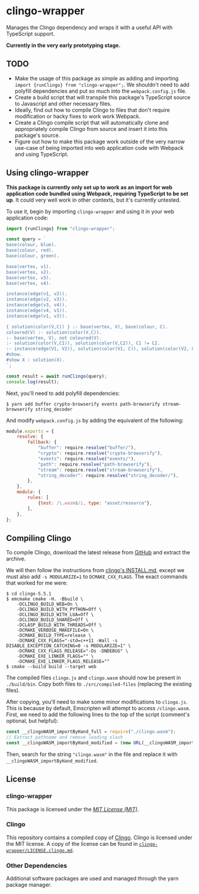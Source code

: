 # clingo-wrapper

Manages the Clingo dependency and wraps it with a useful API with TypeScript support.

**Currently in the very early prototyping stage.**

## TODO

- Make the usage of this package as simple as adding and importing `import {runClingo} from "clingo-wrapper";`. We shouldn't need to add polyfill dependencies and put so much into the `webpack.config.js` file.
- Create a build script that will transpile this package's TypeScript source to Javascript and other necessary files.
- Ideally, find out how to compile Clingo to files that don't require modification or hacky fixes to work work Webpack.
- Create a Clingo compile script that will automatically clone and appropriately compile Clingo from source and insert it into this package's source.
- Figure out how to make this package work outside of the very narrow use-case of being imported into web application code with Webpack and using TypeScript.

## Using clingo-wrapper

**This package is currently only set up to work as an import for web application code bundled using Webpack, requiring TypeScript to be set up**. It could very well work in other contexts, but it's currently untested.

To use it, begin by importing `clingo-wrapper` and using it in your web application code:

```TypeScript
import {runClingo} from "clingo-wrapper";

const query = `
base(colour, blue).
base(colour, red).
base(colour, green).

base(vertex, v1).
base(vertex, v2).
base(vertex, v3).
base(vertex, v4).

instance(edge(v1, v2)).
instance(edge(v2, v3)).
instance(edge(v3, v4)).
instance(edge(v4, v1)).
instance(edge(v1, v3)).

{ solution(color(V,C)) } :- base(vertex, V), base(colour, C).
coloured(V) :- solution(color(V,C)).
:- base(vertex, V), not coloured(V).
:- solution(color(V,C1)), solution(color(V,C2)), C1 != C2.
:- instance(edge(V1, V2)), solution(color(V1, C)), solution(color(V2, C)).
#show.
#show X : solution(X).
`;

const result = await runClingo(query);
console.log(result);
```

Next, you'll need to add polyfill dependencies:
```
$ yarn add buffer crypto-browserify events path-browserify stream-browserify string_decoder
```

And modify `webpack.config.js` by adding the equivalent of the following:

```Javascript
module.exports = {
    resolve: {
        fallback: {
            "buffer": require.resolve("buffer/"),
            "crypto": require.resolve("crypto-browserify"),
            "events": require.resolve("events/"),
            "path": require.resolve("path-browserify"),
            "stream": require.resolve("stream-browserify"),
            "string_decoder": require.resolve("string_decoder/"),
        },
    },
    module: {
        rules: [
            {test: /\.wasm$/i, type: "asset/resource"},
        ],
    },
};
```

## Compiling Clingo

To compile Clingo, download the latest release from [GitHub](https://github.com/potassco/clingo/releases) and extract the archive.

We will then follow the instructions from [clingo's INSTALL.md](https://github.com/potassco/clingo/blob/master/INSTALL.md#compilation-to-javascript), except we must also add `-s MODULARIZE=1` to `DCMAKE_CXX_FLAGS`. The exact commands that worked for me were:

```
$ cd clingo-5.5.1
$ emcmake cmake -H. -Bbuild \
    -DCLINGO_BUILD_WEB=On \
    -DCLINGO_BUILD_WITH_PYTHON=Off \
    -DCLINGO_BUILD_WITH_LUA=Off \
    -DCLINGO_BUILD_SHARED=Off \
    -DCLASP_BUILD_WITH_THREADS=Off \
    -DCMAKE_VERBOSE_MAKEFILE=On \
    -DCMAKE_BUILD_TYPE=release \
    -DCMAKE_CXX_FLAGS="-std=c++11 -Wall -s DISABLE_EXCEPTION_CATCHING=0 -s MODULARIZE=1" \
    -DCMAKE_CXX_FLAGS_RELEASE="-Os -DNDEBUG" \
    -DCMAKE_EXE_LINKER_FLAGS="" \
    -DCMAKE_EXE_LINKER_FLAGS_RELEASE=""
$ cmake --build build --target web
```

The compiled files `clingo.js` and `clingo.wasm` should now be present in `./build/bin`. Copy both files to `./src/compiled-files` (replacing the existing files).

After copying, you'll need to make some minor modifications to `clingo.js`. This is because by default, Emscripten will attempt to access `/clingo.wasm`. First, we need to add the following lines to the top of the script (comment's optional, but helpful):

```Javascript
const __clingoWASM_importByHand_full = require("./clingo.wasm");
// Extract pathname and remove leading slash
const __clingoWASM_importByHand_modified = (new URL(__clingoWASM_importByHand_full)).pathname.substring(1);
```

Then, search for the string `"clingo.wasm"` in the file and replace it with `__clingoWASM_importByHand_modified`.

## License

### clingo-wrapper

This package is licensed under the [*MIT License (MIT)*](https://opensource.org/licenses/MIT).

### Clingo

This repository contains a compiled copy of [Clingo](https://potassco.org/clingo/). Clingo is licensed under the MIT license. A copy of the license can be found in [`clingo-wrapper/LICENSE.clingo.md`](https://github.com/simshadows/solves/blob/master/clingo-wrapper/LICENSE.clingo.md).

### Other Dependencies

Additional software packages are used and managed through the yarn package manager.

